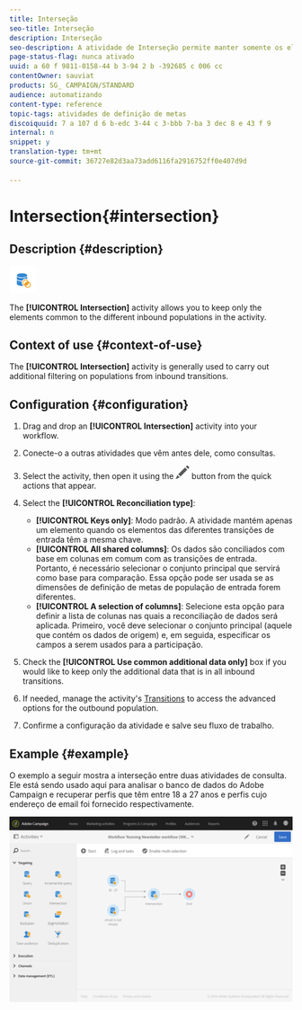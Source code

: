 ```yaml
---
title: Interseção
seo-title: Interseção
description: Interseção
seo-description: A atividade de Interseção permite manter somente os elementos comuns às diferentes populações de entrada na atividade.
page-status-flag: nunca ativado
uuid: a 60 f 9811-0158-44 b 3-94 2 b -392685 c 006 cc
contentOwner: sauviat
products: SG_ CAMPAIGN/STANDARD
audience: automatizando
content-type: reference
topic-tags: atividades de definição de metas
discoiquuid: 7 a 107 d 6 b-edc 3-44 c 3-bbb 7-ba 3 dec 8 e 43 f 9
internal: n
snippet: y
translation-type: tm+mt
source-git-commit: 36727e82d3aa73add6116fa2916752ff0e407d9d

---
```



# Intersection{#intersection}

## Description {#description}

![](assets/intersection.png)

The **[!UICONTROL Intersection]** activity allows you to keep only the elements common to the different inbound populations in the activity.

## Context of use {#context-of-use}

The **[!UICONTROL Intersection]** activity is generally used to carry out additional filtering on populations from inbound transitions.

## Configuration {#configuration}

1. Drag and drop an **[!UICONTROL Intersection]** activity into your workflow.
1. Conecte-o a outras atividades que vêm antes dele, como consultas.
1. Select the activity, then open it using the ![](assets/edit_darkgrey-24px.png) button from the quick actions that appear.
1. Select the **[!UICONTROL Reconciliation type]**:

   * **[!UICONTROL Keys only]**: Modo padrão. A atividade mantém apenas um elemento quando os elementos das diferentes transições de entrada têm a mesma chave.
   * **[!UICONTROL All shared columns]**: Os dados são conciliados com base em colunas em comum com as transições de entrada. Portanto, é necessário selecionar o conjunto principal que servirá como base para comparação. Essa opção pode ser usada se as dimensões de definição de metas de população de entrada forem diferentes.
   * **[!UICONTROL A selection of columns]**: Selecione esta opção para definir a lista de colunas nas quais a reconciliação de dados será aplicada. Primeiro, você deve selecionar o conjunto principal (aquele que contém os dados de origem) e, em seguida, especificar os campos a serem usados para a participação.

1. Check the **[!UICONTROL Use common additional data only]** box if you would like to keep only the additional data that is in all inbound transitions.
1. If needed, manage the activity's [Transitions](../../automating/using/executing-a-workflow.md#managing-an-activity-s-outbound-transitions) to access the advanced options for the outbound population.
1. Confirme a configuração da atividade e salve seu fluxo de trabalho.

## Example {#example}

O exemplo a seguir mostra a interseção entre duas atividades de consulta. Ele está sendo usado aqui para analisar o banco de dados do Adobe Campaign e recuperar perfis que têm entre 18 a 27 anos e perfis cujo endereço de email foi fornecido respectivamente.

![](assets/wkf_intersection_example.png)

